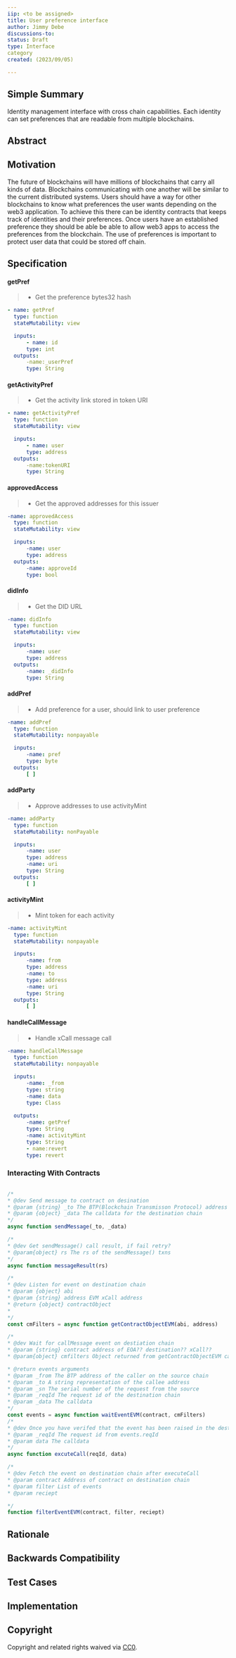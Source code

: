 ```yaml
---
iip: <to be assigned>
title: User preference interface
author: Jimmy Debe
discussions-to: 
status: Draft
type: Interface
category 
created: (2023/09/05)

---
```


<!--You can leave these HTML comments in your merged IIP and delete the visible duplicate text guides, they will not appear and may be helpful to refer to if you edit it again. This is the suggested template for new IIPs. Note that an IIP number will be assigned by an editor. When opening a pull request to submit your IIP, please use an abbreviated title in the filename, `iip-draft_title_abbrev.md`. The title should be 44 characters or less.-->


## Simple Summary
Identity management interface with cross chain capabilities. Each identity can set preferences that are readable from multiple blockchains.

## Abstract


## Motivation
The future of blockchains will have millions of blockchains that carry all kinds of data. Blockchains communicating with one another will be similar to the current distributed systems. Users should have a way for other blockchains to know what preferences the user wants depending on the web3 application. To achieve this there can be identity contracts that keeps track of identities and their preferences. Once users have an established preference they should be able be able to allow web3 apps to access the preferences from the blockchain. The use of preferences is important to protect user data that could be stored off chain.

## Specification

#### getPref
> - Get the preference bytes32 hash
  ```yaml
  - name: getPref
	type: function
	stateMutability: view

	inputs: 
		- name: id
		type: int
	outputs:
		-name:_userPref
		type: String
  ```
#### getActivityPref
> - Get the activity link stored in token URI
  ```yaml
  - name: getActivityPref
	type: function
	stateMutability: view

	inputs: 
		- name: user
		type: address
	outputs:
		-name:tokenURI
		type: String
  ```

#### approvedAccess
> - Get the approved addresses for this issuer
  ```yaml
  -name: approvedAccess
	type: function
	stateMutability: view

	inputs:
		-name: user
		type: address
	outputs:
		-name: approveId
		type: bool
  ```
#### didInfo
> - Get the DID URL
  ```yaml
  -name: didInfo
	type: function
	stateMutability: view

	inputs:
		-name: user
		type: address
	outputs:
		-name: _didInfo
		type: String
  ```

#### addPref
> - Add preference for a user, should link to user preference
  ```yaml
  -name: addPref
	type: function
	stateMutability: nonpayable

	inputs:
		-name: pref
		type: byte
	outputs:
		[ ]

  ```
#### addParty
> - Approve addresses to use activityMint

  ```yaml
  -name: addParty
	type: function
	stateMutability: nonPayable

	inputs:
		-name: user
		type: address
		-name: uri
		type: String
	outputs:
		[ ]

  ```
#### activityMint
> - Mint token for each activity
  ```yaml
  -name: activityMint
	type: function
	stateMutability: nonpayable

	inputs:
		-name: from
		type: address
		-name: to
		type: address
		-name: uri
		type: String
	outputs:
		[ ]

  ```
#### handleCallMessage
> - Handle xCall message call
  ```yaml
  -name: handleCallMessage
	type: function
	stateMutability: nonpayable

	inputs:
		-name: _from
		type: string
		-name: data
		type: Class 
	
	outputs:
		-name: getPref
		type: String
		-name: activityMint
		type: String
		- name:revert
		type: revert 

  ```


### Interacting With Contracts

```js

/* 
* @dev Send message to contract on desination
* @param {string} _to The BTP(Blockchain Transmisson Protocol) address of the callee on the destination chain
* @param {object} _data The calldata for the destination chain
*/
async function sendMessage(_to, _data)

/*
* @dev Get sendMessage() call result, if fail retry?
* @param{object} rs The rs of the sendMessage() txns 
*/
async function messageResult(rs)

/*
* @dev Listen for event on destination chain
* @param {object} abi
* @param {string} address EVM xCall address 
* @return {object} contractObject
* 
*/
const cmFilters = async function getContractObjectEVM(abi, address)

/*
* @dev Wait for callMessage event on destiation chain
* @param {string} contract address of EOA?? destination?? xCall??
* @param{object} cmfilters Object returned from getContractObjectEVM callMessageFilters

* @return events arguments
* @param _from The BTP address of the caller on the source chain
* @param _to A string representation of the callee address
* @param _sn The serial number of the request from the source
* @param _reqId The request id of the destination chain
* @param _data The calldata
*/
const events = async function waitEventEVM(contract, cmFilters)
/*
* @dev Once you have verifed that the event has been raised in the destniation chain, call the handleCallMessage. This is done by calling excuteCall
* @param _reqId The request id from events.reqId
* @param data The calldata
*/
async function excuteCall(reqId, data)

/*
* @dev Fetch the event on destination chain after executeCall
* @param contract Address of contract on destination chain
* @param filter List of events
* @param reciept 

*/
function filterEventEVM(contract, filter, reciept)


```

## Rationale
<!--The rationale fleshes out the specification by describing what motivated the design and why particular design decisions were made. It should describe alternate designs that were considered and related work, e.g. how the feature is supported in other languages. The rationale may also provide evidence of consensus within the community, and should discuss important objections or concerns raised during discussion.-->


## Backwards Compatibility
<!--All IIPs that introduce backwards incompatibilities must include a section describing these incompatibilities and their severity. The IIP must explain how the author proposes to deal with these incompatibilities. IIP submissions without a sufficient backwards compatibility treatise may be rejected outright.-->

## Test Cases
<!--Test cases for an implementation are mandatory for IIPs that are affecting consensus changes. Other IIPs can choose to include links to test cases if applicable.-->


## Implementation
<!--The implementations must be completed before any IIP is given status "Final", but it need not be completed before the IIP is accepted. While there is merit to the approach of reaching consensus on the specification and rationale before writing code, the principle of "rough consensus and running code" is still useful when it comes to resolving many discussions of API details.-->


## Copyright
Copyright and related rights waived via [CC0](https://creativecommons.org/publicdomain/zero/1.0/).
